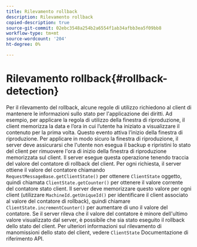 ```yaml
---
title: Rilevamento rollback
description: Rilevamento rollback
copied-description: true
source-git-commit: 02ebc3548a254b2a6554f1ab34afbb3ea5f09bb8
workflow-type: tm+mt
source-wordcount: '204'
ht-degree: 0%

---
```


# Rilevamento rollback{#rollback-detection}

Per il rilevamento del rollback, alcune regole di utilizzo richiedono al client di mantenere le informazioni sullo stato per l&#39;applicazione dei diritti. Ad esempio, per applicare la regola di utilizzo della finestra di riproduzione, il client memorizza la data e l’ora in cui l’utente ha iniziato a visualizzare il contenuto per la prima volta. Questo evento attiva l’inizio della finestra di riproduzione. Per applicare in modo sicuro la finestra di riproduzione, il server deve assicurarsi che l&#39;utente non esegua il backup e ripristini lo stato del client per rimuovere l&#39;ora di inizio della finestra di riproduzione memorizzata sul client. Il server esegue questa operazione tenendo traccia del valore del contatore di rollback del client. Per ogni richiesta, il server ottiene il valore del contatore chiamando `RequestMessageBase.getClientState()` per ottenere `ClientState` oggetto, quindi chiamata `ClientState.getCounter()` per ottenere il valore corrente del contatore stato client. Il server deve memorizzare questo valore per ogni client (utilizzare `MachineId.getUniqueId()` per identificare il client associato al valore del contatore di rollback), quindi chiamare `ClientState.incrementCounter()` per aumentare di uno il valore del contatore. Se il server rileva che il valore del contatore è minore dell&#39;ultimo valore visualizzato dal server, è possibile che sia stato eseguito il rollback dello stato del client. Per ulteriori informazioni sul rilevamento di manomissioni dello stato del client, vedere `ClientState` Documentazione di riferimento API.

